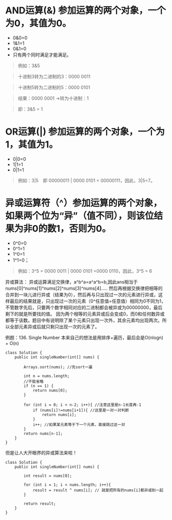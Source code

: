 # AND运算(&) 参加运算的两个对象，一个为0，其值为0。
- 0&0=0
- 1&1=1
- 0&1=0
- 只有两个同时满足才能满足。

> 例如：3&5  

> 十进制3转为二进制的3：0000 0011  

> 十进制5转为二进制的5：0000 0101  

> 结果：0000 0001 ->转为十进制：1  

> 即：3&5 = 1

# OR运算(|) 参加运算的两个对象，一个为1，其值为1。
- 0|0=0
- 1|1=1
- 0|1=1
> 例如：3|5　即 00000011 | 0000 0101 = 00000111，因此，3|5=7。　


# 异或运算符（^）参加运算的两个对象，如果两个位为“异”（值不同），则该位结果为非0的数1，否则为0。
- 0^0=0
- 0^1=1
- 1^0=1
- 1^1=0；

> 例如：3^5 =  0000 0011 | 0000 0101 =0000 0110，因此，3^5 = 6

异或算法：
异或运算满足交换律，a^b^a=a^a^b=b,因此ans相当于nums[0]^nums[1]^nums[2]^nums[3]^nums[4]..... 然后再根据交换律把相等的合并到一块儿进行异或（结果为0），然后再与只出现过一次的元素进行异或，这样最后的结果就是，只出现过一次的元素（0^任意值=任意值）相同为0不同为1，不管数字先后，只要两个数字相同对应的二进制都会被异或为00000000，最后剩下的就是所要找的值。
因为两个相等的元素异或后会变成0，而0和任何数异或都等于该数。题目中有说明除了某个元素只出现一次外，其余元素均出现两次。所以全部元素异或后就只剩只出现一次的元素了。

例题：136. Single Number 
本来自己的想法是用排序+遍历，最后会是O(nlogn) + O(n)
```
class Solution {
    public int singleNumber(int[] nums) {
        
        Arrays.sort(nums); //先sort一遍
        
        int n = nums.length;
        //不能省略
        if (n == 1) {
            return nums[0];
        }
        
        for (int i = 0; i < n-2; i++){ //注意这里是n-1长度再-1
            if (nums[i]!=nums[i+1]){ //这里是一对一对判断
                return nums[i];
            }
            i++; //如果某元素等于下一个元素，直接跳过这一对
        }
        return nums[n-1];
    }
}
```
但是让人大开眼界的异或算法来啦！
```
class Solution {
    public int singleNumber(int[] nums) {
        
        int result = nums[0];
       
        for (int i = 1; i < nums.length; i++){ 
            result = result ^ nums[i]; // 就是把所有的nums[i]都异或到一起
        }
        
        return result;
    }
}
```
